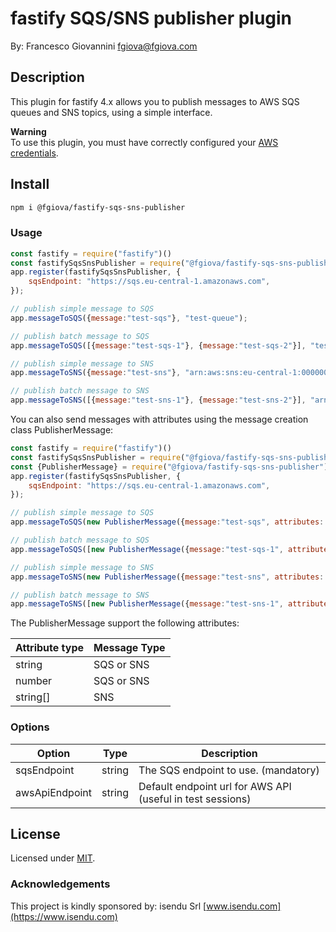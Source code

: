 # fastify SQS/SNS publisher plugin
By: Francesco Giovannini <fgiova@fgiova.com>


## Description
This plugin for fastify 4.x allows you to publish messages to AWS SQS queues and SNS topics, using a simple interface.

**Warning**<br>
To use this plugin, you must have correctly configured your [AWS credentials](https://docs.aws.amazon.com/sdk-for-javascript/v3/developer-guide/setting-credentials-node.html).

## Install
```bash
npm i @fgiova/fastify-sqs-sns-publisher
```

### Usage
```js
const fastify = require("fastify")()
const fastifySqsSnsPublisher = require("@fgiova/fastify-sqs-sns-publisher");
app.register(fastifySqsSnsPublisher, {
    sqsEndpoint: "https://sqs.eu-central-1.amazonaws.com",
});

// publish simple message to SQS
app.messageToSQS({message:"test-sqs"}, "test-queue");

// publish batch message to SQS
app.messageToSQS([{message:"test-sqs-1"}, {message:"test-sqs-2"}], "test-queue");

// publish simple message to SNS
app.messageToSNS({message:"test-sns"}, "arn:aws:sns:eu-central-1:000000000000:test-topic");

// publish batch message to SNS
app.messageToSNS([{message:"test-sns-1"}, {message:"test-sns-2"}], "arn:aws:sns:eu-central-1:000000000000:test-topic");

```

You can also send messages with attributes using the message creation class PublisherMessage:

```js
const fastify = require("fastify")()
const fastifySqsSnsPublisher = require("@fgiova/fastify-sqs-sns-publisher");
const {PublisherMessage} = require("@fgiova/fastify-sqs-sns-publisher");
app.register(fastifySqsSnsPublisher, {
    sqsEndpoint: "https://sqs.eu-central-1.amazonaws.com",
});

// publish simple message to SQS
app.messageToSQS(new PublisherMessage({message:"test-sqs", attributes: {attr1: "value1"}}), "test-queue");

// publish batch message to SQS
app.messageToSQS([new PublisherMessage({message:"test-sqs-1", attributes: {attr1: "value1"}}), new PublisherMessage({message:"test-sqs-2", attributes: {attr1: "value1"}})], "test-queue");

// publish simple message to SNS
app.messageToSNS(new PublisherMessage({message:"test-sns", attributes: {attr1: "value1"}}), "arn:aws:sns:eu-central-1:000000000000:test-topic");

// publish batch message to SNS
app.messageToSNS([new PublisherMessage({message:"test-sns-1", attributes: {attr1: "value1"}}), new PublisherMessage({message:"test-sns-2", attributes: {attr1: "value1"}})], "arn:aws:sns:eu-central-1:000000000000:test-topic");

```

The PublisherMessage support the following attributes:

| Attribute type | Message Type | 
|----------------|--------------|
| string         | SQS or SNS   |
| number         | SQS or SNS   |
| string[]       | SNS          |

### Options

| Option          | Type    | Description                                                |
|-----------------|---------|------------------------------------------------------------|
| sqsEndpoint     | string  | The SQS endpoint to use.  (mandatory)                      |
| awsApiEndpoint  | string  | Default endpoint url for AWS API (useful in test sessions) |

## License
Licensed under [MIT](./LICENSE).

### Acknowledgements
This project is kindly sponsored by: isendu Srl [www.isendu.com](https://www.isendu.com)